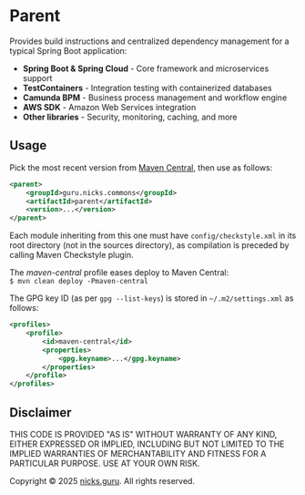 # Parent

Provides build instructions and centralized dependency management for a typical Spring Boot application:

- **Spring Boot & Spring Cloud** - Core framework and microservices support
- **TestContainers** - Integration testing with containerized databases
- **Camunda BPM** - Business process management and workflow engine
- **AWS SDK** - Amazon Web Services integration
- **Other libraries** - Security, monitoring, caching, and more

## Usage

Pick the most recent version from
[Maven Central](https://central.sonatype.com/namespace/guru.nicks.commons), then use as follows:

```xml
<parent>
    <groupId>guru.nicks.commons</groupId>
    <artifactId>parent</artifactId>
    <version>...</version>
</parent>
```

Each module inheriting from this one must have `config/checkstyle.xml` in its root directory (not in the sources
directory), as compilation is preceded by calling Maven Checkstyle plugin.

The _maven-central_ profile eases deploy to Maven Central:\
`$ mvn clean deploy -Pmaven-central`

The GPG key ID (as per `gpg --list-keys`) is stored in `~/.m2/settings.xml` as follows:

```xml
<profiles>
    <profile>
        <id>maven-central</id>
        <properties>
            <gpg.keyname>...</gpg.keyname>
        </properties>
    </profile>
</profiles>     
```

## Disclaimer

THIS CODE IS PROVIDED "AS IS" WITHOUT WARRANTY OF ANY KIND, EITHER EXPRESSED OR IMPLIED, INCLUDING BUT NOT LIMITED
TO THE IMPLIED WARRANTIES OF MERCHANTABILITY AND FITNESS FOR A PARTICULAR PURPOSE. USE AT YOUR OWN RISK.

Copyright © 2025 [nicks.guru](https://nicks.guru). All rights reserved.
